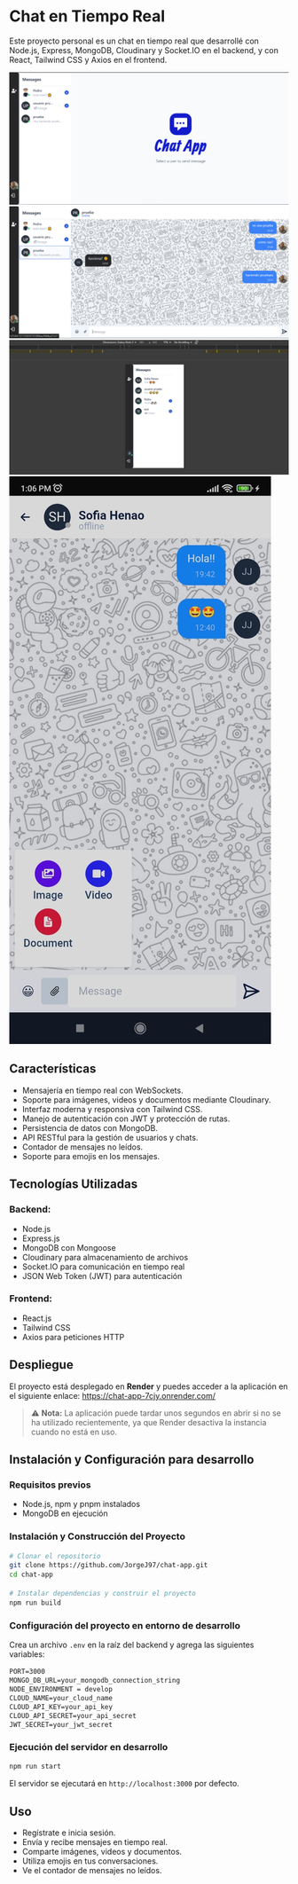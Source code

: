 # Chat en Tiempo Real

Este proyecto personal es un chat en tiempo real que desarrollé con Node.js, Express, MongoDB, Cloudinary y Socket.IO en el backend, y con React, Tailwind CSS y Axios en el frontend.

![Vista principal del chat](./screenshots/view2.png)
![Vista principal del chat](./screenshots/view1.png)
![Vista principal del chat](./screenshots/phone-view1.png)
![Vista principal del chat](./screenshots/phone-view3.jpeg)

## Características
- Mensajería en tiempo real con WebSockets.
- Soporte para imágenes, videos y documentos mediante Cloudinary.
- Interfaz moderna y responsiva con Tailwind CSS.
- Manejo de autenticación con JWT y protección de rutas.
- Persistencia de datos con MongoDB.
- API RESTful para la gestión de usuarios y chats.
- Contador de mensajes no leídos.
- Soporte para emojis en los mensajes.

## Tecnologías Utilizadas

### Backend:
- Node.js
- Express.js
- MongoDB con Mongoose
- Cloudinary para almacenamiento de archivos
- Socket.IO para comunicación en tiempo real
- JSON Web Token (JWT) para autenticación

### Frontend:
- React.js
- Tailwind CSS
- Axios para peticiones HTTP

## Despliegue
El proyecto está desplegado en **Render** y puedes acceder a la aplicación en el siguiente enlace:
https://chat-app-7cjy.onrender.com/

> ⚠ **Nota:** La aplicación puede tardar unos segundos en abrir si no se ha utilizado recientemente, ya que Render desactiva la instancia cuando no está en uso.

## Instalación y Configuración para desarrollo

### Requisitos previos
- Node.js, npm y pnpm instalados
- MongoDB en ejecución

### Instalación y Construcción del Proyecto
```bash
# Clonar el repositorio
git clone https://github.com/JorgeJ97/chat-app.git
cd chat-app

# Instalar dependencias y construir el proyecto
npm run build
```

### Configuración del proyecto en entorno de desarrollo
Crea un archivo `.env` en la raíz del backend y agrega las siguientes variables:
```env
PORT=3000
MONGO_DB_URL=your_mongodb_connection_string
NODE_ENVIRONMENT = develop
CLOUD_NAME=your_cloud_name
CLOUD_API_KEY=your_api_key
CLOUD_API_SECRET=your_api_secret
JWT_SECRET=your_jwt_secret
```

### Ejecución del servidor en desarrollo
```bash
npm run start
```

El servidor se ejecutará en `http://localhost:3000` por defecto.

## Uso
- Regístrate e inicia sesión.
- Envía y recibe mensajes en tiempo real.
- Comparte imágenes, videos y documentos.
- Utiliza emojis en tus conversaciones.
- Ve el contador de mensajes no leídos.

